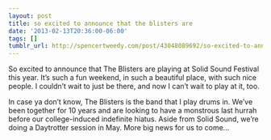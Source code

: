 ```yaml
---
layout: post
title: so excited to announce that the blisters are
date: '2013-02-13T20:36:00-06:00'
tags: []
tumblr_url: http://spencertweedy.com/post/43048089692/so-excited-to-announce-that-the-blisters-are
---
```

So excited to announce that The Blisters are playing at Solid Sound Festival this year. It’s such a fun weekend, in such a beautiful place, with such nice people. I couldn’t wait to just be there, and now I can’t wait to play at it, too.

In case ya don’t know, The Blisters is the band that I play drums in. We’ve been together for 10 years and are looking to have a monstrous last hurrah before our college-induced indefinite hiatus. Aside from Solid Sound, we’re doing a Daytrotter session in May. More big news for us to come…
